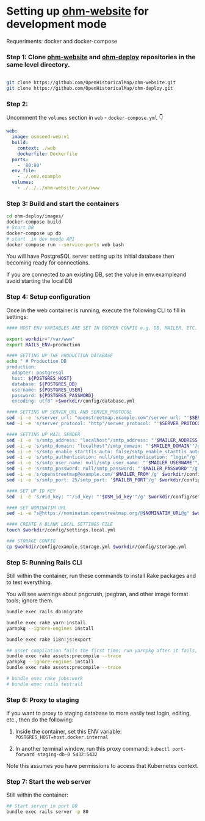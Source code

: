 # Setting up [ohm-website](https://github.com/OpenHistoricalMap/ohm-website) for development mode

Requeriments: docker and docker-compose 

### Step 1: Clone [ohm-website](https://github.com/OpenHistoricalMap/ohm-website) and [ohm-deploy](https://github.com/OpenHistoricalMap/ohm-deploy/) repositories in the same level directory.

```sh

git clone https://github.com/OpenHistoricalMap/ohm-website.git
git clone https://github.com/OpenHistoricalMap/ohm-deploy.git

```

### Step 2:

Uncomment the `volumes` section in `web` - `docker-compose.yml` 👇

```yaml
web:
  image: osmseed-web:v1
  build:
    context: ./web
    dockerfile: Dockerfile
  ports:
    - '80:80'
  env_file:
    - ./.env.example
  volumes:
    - ./../../ohm-website:/var/www
```

### Step 3: Build and start the containers

```sh
cd ohm-deploy/images/
docker-compose build
# Start DB 
docker-compose up db
# start  in dev moode API
docker compose run --service-ports web bash
```

You will have PostgreSQL server setting up its initial database then becoming ready for connections.

If you are connected to an existing DB, set the value in env.exampleand avoid starting the local DB

### Step 4: Setup configuration

Once in the web container is running, execute the following CLI to fill in settings:

```sh
#### MOST ENV VARIABLES ARE SET IN DOCKER CONFIG e.g. DB, MAILER, ETC.

export workdir="/var/www"
export RAILS_ENV=production

#### SETTING UP THE PRODUCTION DATABASE
echo " # Production DB
production:
  adapter: postgresql
  host: ${POSTGRES_HOST}
  database: ${POSTGRES_DB}
  username: ${POSTGRES_USER}
  password: ${POSTGRES_PASSWORD}
  encoding: utf8" >$workdir/config/database.yml

#### SETTING UP SERVER_URL AND SERVER_PROTOCOL
sed -i -e 's/server_url: "openstreetmap.example.com"/server_url: "'$SERVER_URL'"/g' $workdir/config/settings.yml
sed -i -e 's/server_protocol: "http"/server_protocol: "'$SERVER_PROTOCOL'"/g' $workdir/config/settings.yml

#### SETTING UP MAIL SENDER
sed -i -e 's/smtp_address: "localhost"/smtp_address: "'$MAILER_ADDRESS'"/g' $workdir/config/settings.yml
sed -i -e 's/smtp_domain: "localhost"/smtp_domain: "'$MAILER_DOMAIN'"/g' $workdir/config/settings.yml
sed -i -e 's/smtp_enable_starttls_auto: false/smtp_enable_starttls_auto: true/g' $workdir/config/settings.yml
sed -i -e 's/smtp_authentication: null/smtp_authentication: "login"/g' $workdir/config/settings.yml
sed -i -e 's/smtp_user_name: null/smtp_user_name: "'$MAILER_USERNAME'"/g' $workdir/config/settings.yml
sed -i -e 's/smtp_password: null/smtp_password: "'$MAILER_PASSWORD'"/g' $workdir/config/settings.yml
sed -i -e 's/openstreetmap@example.com/'$MAILER_FROM'/g' $workdir/config/settings.yml
sed -i -e 's/smtp_port: 25/smtp_port: '$MAILER_PORT'/g' $workdir/config/settings.yml

#### SET UP ID KEY
sed -i -e 's/#id_key: ""/id_key: "'$OSM_id_key'"/g' $workdir/config/settings.yml

#### SET NOMINATIM URL
sed -i -e "s@https://nominatim.openstreetmap.org/@$NOMINATIM_URL@g" $workdir/config/settings.yml

#### CREATE A BLANK LOCAL SETTINGS FILE
touch $workdir/config/settings.local.yml

### STORAGE CONFIG
cp $workdir/config/example.storage.yml $workdir/config/storage.yml
```

### Step 5: Running Rails CLI

Still within the container, run these commands to install Rake packages and to test everything.

You will see warnings about pngcrush, jpegtran, and other image format tools; ignore them.

```sh
bundle exec rails db:migrate

bundle exec rake yarn:install
yarnpkg --ignore-engines install

bundle exec rake i18n:js:export

## asset compilation fails the first time; run yarnpkg after it fails, then try again
bundle exec rake assets:precompile --trace
yarnpkg --ignore-engines install
bundle exec rake assets:precompile --trace

# bundle exec rake jobs:work
# bundle exec rails test:all
```

### Step 6: Proxy to staging

If you want to proxy to staging database to more easily test login, editing, etc., then do the following:

1. Inside the container, set this ENV variable:
`POSTGRES_HOST=host.docker.internal`

2. In another terminal window, run this proxy command:
`kubectl port-forward staging-db-0 5432:5432`

Note this assumes you have permissions to access that Kubernetes context.

### Step 7: Start the web server

Still within the container:

```sh
## Start server in port 80
bundle exec rails server -p 80
```
